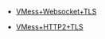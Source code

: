 - [VMess+Websocket+TLS](https://github.com/charlieethan/firewall-proxy/tree/master/CN-HK/V2ray/VMess/ws)      

- [VMess+HTTP2+TLS](https://github.com/charlieethan/firewall-proxy/tree/master/CN-HK/V2ray/VMess/h2)         